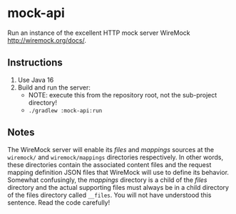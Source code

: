 # mock-api

Run an instance of the excellent HTTP mock server WireMock <http://wiremock.org/docs/>.

## Instructions

1. Use Java 16
1. Build and run the server:
   * NOTE: execute this from the repository root, not the sub-project directory!
   * `./gradlew :mock-api:run`

## Notes

The WireMock server will enable its *files* and *mappings* sources at the `wiremock/` and `wiremock/mappings` 
directories respectively. In other words, these directories contain the associated content files and the request mapping
definition JSON files that WireMock will use to define its behavior. Somewhat confusingly, the *mappings* directory is a
child of the *files* directory and the actual supporting files must always be in a child directory of the files directory
called `__files`. You will not have understood this sentence. Read the code carefully!
